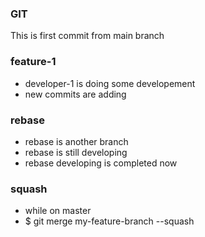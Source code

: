 ### GIT 
This is first commit from main branch


### feature-1
*  developer-1 is doing some developement
* new commits  are adding

### rebase
* rebase is another branch 
* rebase is still developing
* rebase developing is completed now


### squash
* while on master
* $ git merge my-feature-branch --squash
 